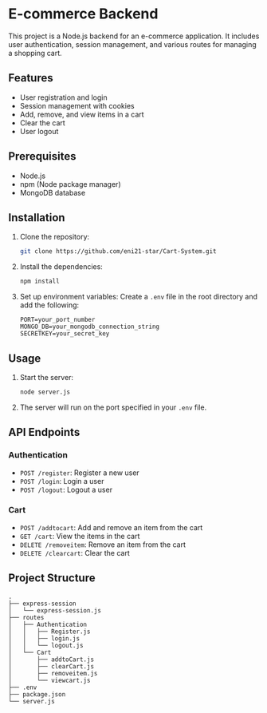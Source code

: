 # E-commerce Backend

This project is a Node.js backend for an e-commerce application. It includes user authentication, session management, and various routes for managing a shopping cart.

## Features

- User registration and login
- Session management with cookies
- Add, remove, and view items in a cart
- Clear the cart
- User logout

## Prerequisites

- Node.js
- npm (Node package manager)
- MongoDB database

## Installation

1. Clone the repository:
    ```bash
    git clone https://github.com/eni21-star/Cart-System.git
    ```

2. Install the dependencies:
    ```bash
    npm install
    ```

3. Set up environment variables:
    Create a `.env` file in the root directory and add the following:
    ```plaintext
    PORT=your_port_number
    MONGO_DB=your_mongodb_connection_string
    SECRETKEY=your_secret_key
    ```

## Usage

1. Start the server:
    ```bash
    node server.js
    ```

2. The server will run on the port specified in your `.env` file.

## API Endpoints

### Authentication

- `POST /register`: Register a new user
- `POST /login`: Login a user
- `POST /logout`: Logout a user

### Cart

- `POST /addtocart`: Add and remove an item from the cart
- `GET /cart`: View the items in the cart
- `DELETE /removeitem`: Remove an item from the cart
- `DELETE /clearcart`: Clear the cart

## Project Structure

```plaintext
.
├── express-session
│   └── express-session.js
├── routes
│   ├── Authentication
│   │   ├── Register.js
│   │   ├── login.js
│   │   └── logout.js
│   └── Cart
│       ├── addtoCart.js
│       ├── clearCart.js
│       ├── removeitem.js
│       └── viewcart.js
├── .env
├── package.json
└── server.js
